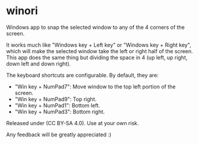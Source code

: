 # winori
Windows app to snap the selected window to any of the 4 corners of the screen.

It works much like "Windows key + Left key" or "Windows key + Right key", which will make the selected window take the left or 
right half of the screen. This app does the same thing but dividing the space in 4 (up left, up right, down left and down right).


The keyboard shortcuts are configurable. By default, they are:
- "Win key + NumPad7": Move window to the top left portion of the screen.
- "Win key + NumPad9": Top right.
- "Win key + NumPad1": Bottom left.
- "Win key + NumPad3": Bottom right.

Released under (CC BY-SA 4.0). Use at your own risk.

Any feedback will be greatly appreciated :)
